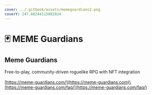 ```yaml
---
cover: ../.gitbook/assets/memeguardians2.png
coverY: 247.60244115082824
---
```


# 🃏 MEME Guardians

## Meme Guardians

Free-to-play, community-driven roguelike RPG with NFT integration\
\
[https://meme-guardians.com/](https://meme-guardians.com)\
[https://meme-guardians.com/faq/](https://meme-guardians.com/faq/)
